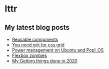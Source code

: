 # lttr

## My latest blog posts

<!-- BLOG-POST-LIST:START -->
- [Reusable components](https://lukastrumm.com/blog/2021/reusable-components/)
- [You need grit for css grid](https://lukastrumm.com/blog/2020/you-need-grit-for-css-grid/)
- [Power management on Ubuntu and Pop!_OS](https://lukastrumm.com/blog/2020/power-management-on-ubuntu-and-pop_os/)
- [Flexbox zombies](https://lukastrumm.com/blog/2020/flexbox-zombies/)
- [My Getting things done in 2020](https://lukastrumm.com/blog/2020/my-getting-things-done-in-2020/)
<!-- BLOG-POST-LIST:END -->
